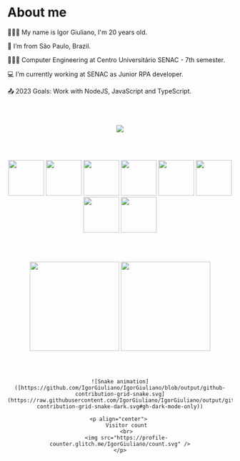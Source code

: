 # About me
    
   🚶🏻‍♂️   My name is Igor Giuliano, I'm 20 years old.
    
   🏡  I’m from São Paulo, Brazil.

   👨🏻‍🎓  Computer Engineering at Centro Universitário SENAC - 7th semester.

   💻  I’m currently working at SENAC as Junior RPA developer.

   📤  2023 Goals: Work with NodeJS, JavaScript and TypeScript.

 
      

<div align="center">
   <br></br>
   
   <a href="https://linkedin.com/in/igor-giuliano" target="_blank"><img src="https://img.shields.io/badge/-LinkedIn-%230077B5?style=for-the-badge&logo=linkedin&logoColor=white" target="_blank"></a>   
    
   <br></br>
   
   <img height="80em" width="80em" src="https://cdn.jsdelivr.net/gh/devicons/devicon/icons/c/c-original.svg" />
   <img height="80em" width="80em" src="https://cdn.jsdelivr.net/gh/devicons/devicon/icons/javascript/javascript-original.svg" />
   <img height="80em" width="80em" src="https://cdn.jsdelivr.net/gh/devicons/devicon/icons/typescript/typescript-original.svg" />
   <img height="80em" width="80em" src="https://cdn.jsdelivr.net/gh/devicons/devicon/icons/nodejs/nodejs-original.svg" />
   <img height="80em" width="80em" src="https://cdn.jsdelivr.net/gh/devicons/devicon/icons/react/react-original.svg" />
   <img height="80em" width="80em" src="https://cdn.jsdelivr.net/gh/devicons/devicon/icons/git/git-original.svg" />
   <img height="80em" width="80em" src="https://cdn.jsdelivr.net/gh/devicons/devicon/icons/postgresql/postgresql-original.svg" />
   <img height="80em" width="80em" src="https://cdn.jsdelivr.net/gh/devicons/devicon/icons/mongodb/mongodb-original-wordmark.svg" />
      
   <br></br>
   
   <div>
    <img height="200em" align="center" src="https://github-readme-stats.vercel.app/api?username=IgorGiuliano&show_icons=true&theme=tokyonight&include_all_commits=true&count_private=true"/>
    <img height="200em" align="center" src="https://github-readme-stats.vercel.app/api/top-langs/?username=IgorGiuliano&layout=compact&langs_count=10&theme=tokyonight"/>
   </div>

   <br></br>
   
    ![Snake animation]([https://github.com/IgorGiuliano/IgorGiuliano/blob/output/github-contribution-grid-snake.svg](https://raw.githubusercontent.com/IgorGiuliano/IgorGiuliano/output/github-contribution-grid-snake-dark.svg#gh-dark-mode-only))
    
    <p align="center"> 
        Visitor count
        <br>
        <img src="https://profile-counter.glitch.me/IgorGiuliano/count.svg" />
    </p>
</div>


   
<!--  <a href="https://www.youtube.com/seu-canal-youtube-aqui" target="_blank"><img src="https://img.shields.io/badge/YouTube-FF0000?style=for-the-badge&logo=youtube&logoColor=white" target="_blank"></a>
      <a href = "mailto:contato@igor.andrade07@gmail.com"><img src="https://img.shields.io/badge/Gmail-D14836?style=for-the-badge&logo=gmail&logoColor=white" target="_blank"></a>  
📚  I’m currently learning : LoRa.
      <a href="https://instagram.com/seu-usuário-instagram-aqui" target="_blank"><img src="https://img.shields.io/badge/-Instagram-%23E4405F?style=for-the-badge&logo=instagram&logoColor=white" target="_blank"></a>
 -->
